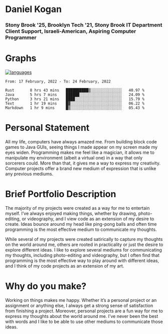 # Daniel Kogan

### Stony Brook '25, Brooklyn Tech '21, Stony Brook IT Department Client Support, Israeli-American, Aspiring Computer Programmer


# Graphs

<div style="width: 100%">

[![languages](https://github-readme-stats.vercel.app/api/top-langs/?username=daminals&langs_count=8&hide=html&layout=compact)](https://github-readme-stats.vercel.app/api/top-langs/?username=daminals&langs_count=8&hide=html&layout=compact)
</div>

<!--START_SECTION:waka-->
```text
From: 17 February, 2022 - To: 24 February, 2022

Rust       8 hrs 43 mins   ██████████▒░░░░░░░░░░░░░░   40.97 % 
Java       5 hrs 7 mins    ██████░░░░░░░░░░░░░░░░░░░   24.09 % 
Python     3 hrs 21 mins   ████░░░░░░░░░░░░░░░░░░░░░   15.79 % 
Text       1 hr 19 mins    █▓░░░░░░░░░░░░░░░░░░░░░░░   06.22 % 
Markdown   1 hr 9 mins     █▒░░░░░░░░░░░░░░░░░░░░░░░   05.43 % 
```
<!--END_SECTION:waka-->

# Personal Statement

All my life, computers have always amazed me. From building block code games to Java GUIs, seeing things I made appear on my screen made my eyes widen. Programming makes me feel like a magician, it allows me to manipulate my environment (albeit a virtual one) in a way that only sorcerers could. More than that, it gives me a way to express my creativity. Computer projects offer a brand new medium of expression that is unlike any previous mediums. 

# Brief Portfolio Description

The majority of my projects were created as a way for me to entertain myself. I’ve always enjoyed making things, whether by drawing, photo-editing, or videography, and I view code as an extension of my desire to create. Ideas bounce around my head like ping-pong balls and often time programming is the most effective medium to communicate my thoughts. 

While several of my projects were created satirically to capture my thoughts on the world around me, others are rooted in practicality or just the desire to explore different ideas. I like to explore several mediums for communicating my thoughts, including photo-editing and videography, but I often find that programming is the most effective way to play around with different ideas, and I think of my code projects as an extension of my art.

# Why do you make?

Working on things makes me happy. Whether it’s a personal project or an assignment or anything else, I always get a strong sense of satisfaction from finishing a project. Moreover, personal projects are a fun way for me to express my thoughts about the world around me. I’ve never been the best with words and I like to be able to use other mediums to communicate those ideas. 
